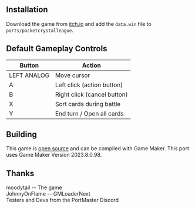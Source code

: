 ## Installation
Download the game from [itch.io](https://moodytail.itch.io/pocket-crystal-league) and add the `data.win` file to `ports/pocketcrystalleague`.

## Default Gameplay Controls
| Button | Action |
|--|--|
|LEFT ANALOG|Move cursor|
|A|Left click (action button)|
|B|Right click (cancel button)|
|X|Sort cards during battle|
|Y|End turn / Open all cards|

## Building
This game is [open source](https://gitlab.com/moodytail/pokecards) and can be compiled with Game Maker. This port uses Game Maker Version 2023.8.0.98.

## Thanks
moodytail -- The game  
JohnnyOnFlame -- GMLoaderNext  
Testers and Devs from the PortMaster Discord  